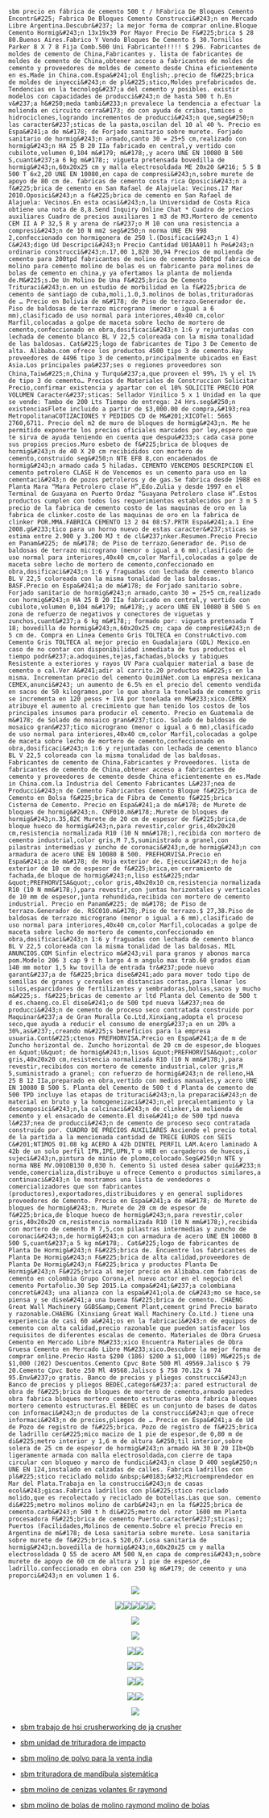 
```
sbm precio en fábrica de cemento 500 t / hFabrica De Bloques Cemento Encontr&#225; Fabrica De Bloques Cemento Construcci&#243;n en Mercado Libre Argentina.Descubr&#237; la mejor forma de comprar online.Bloque Cemento Hormig&#243;n 13x19x39 Por Mayor Precio De F&#225;brica $ 28 80.Buenos Aires.Fabrico Y Vendo Bloques De Cemento $ 30.Tornillos Parker 8 X 7 8 Fija Comb.500 Uni Fabricante!!!!! $ 296. Fabricantes de moldes de cemento de China,Fabricantes y. lista de fabricantes de moldes de cemento de China,obtener acceso a fabricantes de moldes de cemento y proveedores de moldes de cemento desde China eficientemente en es.Made in China.com.Espa&#241;ol English;.precio de f&#225;brica de moldes de inyecci&#243;n de pl&#225;stico,Moldes prefabricados de. Tendencias en la tecnolog&#237;a del cemento y posibles. existir modelos con capacidades de producci&#243;n de hasta 500 t h.En v&#237;a h&#250;meda tambi&#233;n prevalece la tendencia a efectuar la molienda en circuito cerra&#173; do con ayuda de cribas,tamices o hidrociclones,logrando incrementos de producci&#243;n que,seg&#250;n las caracter&#237;sticas de la pasta,oscilan del 10 al 40 %. Precio en Espa&#241;a de m&#178; de Forjado sanitario sobre murete. Forjado sanitario de hormig&#243;n armado,canto 30 = 25+5 cm,realizado con hormig&#243;n HA 25 B 20 IIa fabricado en central,y vertido con cubilote,volumen 0,104 m&#179; m&#178;,y acero UNE EN 10080 B 500 S,cuant&#237;a 6 kg m&#178;; vigueta pretensada bovedilla de hormig&#243;n,60x20x25 cm y malla electrosoldada ME 20x20 &#216; 5 5 B 500 T 6x2,20 UNE EN 10080,en capa de compresi&#243;n,sobre murete de apoyo de 80 cm de. fabricas de cemento costa rica Oposici&#243;n a f&#225;brica de cemento en San Rafael de Alajuela: Vecinos.17 Mar 2010.Oposici&#243;n a f&#225;brica de cemento en San Rafael de Alajuela: Vecinos.En esta ocasi&#243;n,la Universidad de Costa Rica obtiene una nota de 8,8.Send Inquiry Online Chat * Cuadro de precios auxiliares Cuadro de precios auxiliares 1 m3 de M3.Mortero de cemento CEM II A P 32,5 R y arena de r&#237;o M 10 con una resistencia a compresi&#243;n de 10 N mm2 seg&#250;n norma UNE EN 998 2,confeccionado con hormigonera de 250 l.(Dosificaci&#243;n 1 4) C&#243;digo Ud Descripci&#243;n Precio Cantidad U01AA011 h Pe&#243;n ordinario construcci&#243;n.17,00 1,820 30,94 Precios de molienda de cemento para 200tpd fabricantes de molino de cemento 200tpd fabrica de molino para cemento molino de bolas es un fabricante para molinos de bolas de cemento en china,y ya ofertamos la planta de molienda de.M&#225;s.De Un Molino De Una F&#225;brica De Cemento Trituraci&#243;n.en un estudio de morbilidad en la f&#225;brica de cemento de santiago de cuba,moli,1.0,3.molinos de bolas,trituradoras de … Precio en Bolivia de m&#178; de Piso de terrazo.Generador de. Piso de baldosas de terrazo micrograno (menor o igual a 6 mm),clasificado de uso normal para interiores,40x40 cm,color Marfil,colocadas a golpe de maceta sobre lecho de mortero de cemento,confeccionado en obra,dosificaci&#243;n 1:6 y rejuntadas con lechada de cemento blanco BL V 22,5 coloreada con la misma tonalidad de las baldosas. Cat&#225;logo de fabricantes de Tipo 3 De Cemento de alta. Alibaba.com ofrece los productos 4500 tipo 3 de cemento.Hay proveedores de 4496 tipo 3 de cemento,principalmente ubicados en East Asia.Los principales pa&#237;ses o regiones proveedores son China,Taiw&#225;n,China y Turqu&#237;a,que proveen el 99%，1% y el 1% de tipo 3 de cemento… Precios de Materiales de Construccion Solicitar Precio,confirmar existencia y apartar con el 10% SOLICITE PRECIO POR VOLUMEN Caracter&#237;sticas: Sellador Vinilico 5 x 1 Unidad en la que se vende: Tambo de 200 Lts Tiempo de entrega: 24 Hrs.seg&#250;n existenciasFlete incluido a partir de $3,000.00 de compra,&#193;rea MetropolitanaCOTIZACIONES Y PEDIDOS CD de M&#201;XICOTel: 5665 2760,6711. Precio del m2 de muro de bloques de hormig&#243;n. Me he permitido exponerte los precios oficiales marcados por ley,espero que te sirva de ayuda teniendo en cuenta que despu&#233;s cada casa pone sus propios precios.Muro esbeto de f&#225;brica de bloques de hormig&#243;n de 40 X 20 cm recibididos con mortero de cemento,construido seg&#250;n NTE EFB 8,con encadenados de hormig&#243;n armado cada 5 hiladas. CEMENTO VENCEMOS DESCRIPCION El cemento petrolero CLASE H de Vencemos es un cemento para uso en la cementaci&#243;n de pozos petroleros y de gas.Se fabrica desde 1988 en Planta Mara “Mara Petrolero clase H”,Edo.Zulia y desde 1997 en el Terminal de Guayana en Puerto Ordaz “Guayana Petrolero clase H”.Estos productos cumplen con todos los requerimientos establecidos por 3 m 5 precio de la fabrica de cemento costo de las maquinas de oro en la fabrica de clinker.costo de las maquinas de oro en la fabrica de clinker POR.MMA.FABRICA CEMENTO 13 2 04 08:57.PRTR Espa&#241;a.1 Ene 2008.g&#233;tico para un horno nuevo de estas caracter&#237;sticas se estima entre 2.900 y 3.200 MJ t de cl&#237;nker.Resumen.Precio Precio en Panam&#225; de m&#178; de Piso de terrazo.Generador de. Piso de baldosas de terrazo micrograno (menor o igual a 6 mm),clasificado de uso normal para interiores,40x40 cm,color Marfil,colocadas a golpe de maceta sobre lecho de mortero de cemento,confeccionado en obra,dosificaci&#243;n 1:6 y fraguadas con lechada de cemento blanco BL V 22,5 coloreada con la misma tonalidad de las baldosas. BASF.Precio en Espa&#241;a de m&#178; de Forjado sanitario sobre. Forjado sanitario de hormig&#243;n armado,canto 30 = 25+5 cm,realizado con hormig&#243;n HA 25 B 20 IIa fabricado en central,y vertido con cubilote,volumen 0,104 m&#179; m&#178;,y acero UNE EN 10080 B 500 S en zona de refuerzo de negativos y conectores de viguetas y zunchos,cuant&#237;a 6 kg m&#178;; formado por: vigueta pretensada T 18; bovedilla de hormig&#243;n,60x20x25 cm; capa de compresi&#243;n de 5 cm de. Compra en Linea Cemento Gris TOLTECA en ConstruActivo.com Cemento Gris TOLTECA al mejor precio en Guadalajara (GDL) Mexico.en caso de no contar con disponibilidad inmediata de tus productos el tiempo podr&#237;a.adoquines,tejas,fachadas,blocks y tabiques Resistente a exteriores y rayos UV Para cualquier material a base de cemento o cal.Ver A&#241;adir al carrito.20 productos m&#225;s en la misma. Incrementan precio del cemento QuimiNet.com La empresa mexicana CEMEX,anunci&#243; un aumento de 6.5% en el precio del cemento vendida en sacos de 50 kilogramos,por lo que ahora la tonelada de cemento gris se incrementa en 120 pesos + IVA por tonelada en M&#233;xico.CEMEX atribuye el aumento al crecimiento que han tenido los costos de los principales insumos para producir el cemento. Precio en Guatemala de m&#178; de Solado de mosaico gran&#237;tico. Solado de baldosas de mosaico gran&#237;tico micrograno (menor o igual a 6 mm),clasificado de uso normal para interiores,40x40 cm,color Marfil,colocadas a golpe de maceta sobre lecho de mortero de cemento,confeccionado en obra,dosificaci&#243;n 1:6 y rejuntadas con lechada de cemento blanco BL V 22,5 coloreada con la misma tonalidad de las baldosas. Fabricantes de cemento de China,Fabricantes y Proveedores. lista de fabricantes de cemento de China,obtener acceso a fabricantes de cemento y proveedores de cemento desde China eficientemente en es.Made in China.com.la Industria del Cemento Fabricantes L&#237;nea de Producci&#243;n de Cemento Fabricantes Cemento Bloque f&#225;brica de Cemento en Bolsa f&#225;brica de Fibra de Cemento f&#225;brica Cisterna de Cemento. Precio en Espa&#241;a de m&#178; de Murete de bloques de hormig&#243;n. CNF010.m&#178;.Murete de bloques de hormig&#243;n.35,82€ Murete de 20 cm de espesor de f&#225;brica,de bloque hueco de hormig&#243;n,para revestir,color gris,40x20x20 cm,resistencia normalizada R10 (10 N mm&#178;),recibida con mortero de cemento industrial,color gris,M 7,5,suministrado a granel,con pilastras intermedias y zuncho de coronaci&#243;n,de hormig&#243;n con armadura de acero UNE EN 10080 B 500. PREFHORVISA.Precio en Espa&#241;a de m&#178; de Hoja exterior de. Ejecuci&#243;n de hoja exterior de 10 cm de espesor de f&#225;brica,en cerramiento de fachada,de bloque de hormig&#243;n,liso est&#225;ndar &quot;PREFHORVISA&quot;,color gris,40x20x10 cm,resistencia normalizada R10 (10 N mm&#178;),para revestir,con juntas horizontales y verticales de 10 mm de espesor,junta rehundida,recibida con mortero de cemento industrial. Precio en Panam&#225; de m&#178; de Piso de terrazo.Generador de. RSC010.m&#178;.Piso de terrazo.$ 27,38.Piso de baldosas de terrazo micrograno (menor o igual a 6 mm),clasificado de uso normal para interiores,40x40 cm,color Marfil,colocadas a golpe de maceta sobre lecho de mortero de cemento,confeccionado en obra,dosificaci&#243;n 1:6 y fraguadas con lechada de cemento blanco BL V 22,5 coloreada con la misma tonalidad de las baldosas. MIL ANUNCIOS.COM Sinfin electrico m&#243;vil para granos y abonos marca pom.Modelo 206 3 cap 9 t h largo 4 m angulo max trab.60 grados diam 140 mm motor 1,5 kw tovilla de entrada tr&#237;pode nuevo garant&#237;a de f&#225;brica dise&#241;ado para mover todo tipo de semillas de granos y cereales en distancias cortas,para llenar los silos,esparcidores de fertilizantes y sembradoras,bolsas,sacos y mucho m&#225;s. f&#225;bricas de cemento ar ltd Planta del Cemento de 500 t d es.chaeng.co.El dise&#241;o de 500 tpd nueva l&#237;nea de producci&#243;n de cemento de proceso seco contratada construido por Maquinar&#237;a de Gran Muralla Co.Ltd,Xinxiang,adopta el proceso seco,que ayuda a reducir el consumo de energ&#237;a en un 20% a 30%,as&#237;,creando m&#225;s beneficios para la empresa usuaria.Cont&#225;ctenos PREFHORVISA.Precio en Espa&#241;a de m de Zuncho horizontal de. Zuncho horizontal de 20 cm de espesor,de bloques en &quot;U&quot; de hormig&#243;n,lisos &quot;PREFHORVISA&quot;,color gris,40x20x20 cm,resistencia normalizada R10 (10 N mm&#178;),para revestir,recibidos con mortero de cemento industrial,color gris,M 5,suministrado a granel; con refuerzo de hormig&#243;n de relleno,HA 25 B 12 IIa,preparado en obra,vertido con medios manuales,y acero UNE EN 10080 B 500 S. Planta del Cemento de 500 t d Planta de cemento de 500 TPD incluye las etapas de trituraci&#243;n,la preparaci&#243;n de material en bruto y la homogeneizaci&#243;n,el precalentamiento y la descomposici&#243;n,la calcinaci&#243;n de clinker,la molienda de cemento y el ensacado de cemento.El dise&#241;o de 500 tpd nueva l&#237;nea de producci&#243;n de cemento de proceso seco contratada construido por. CUADRO DE PRECIOS AUXILIARES Asciende el precio total de la partida a la mencionada cantidad de TRECE EUROS con SEIS C&#201;NTIMOS 01.08 kg ACERO A 42b DINTEL PERFIL LAM.Acero laminado A 42b de un solo perfil IPN,IPE,UPN,T o HEB en cargaderos de huecos,i sujeci&#243;n,pintura de minio de plomo,colocado.Seg&#250;n NTE y norma NBE MV.O01OB130 0,030 h. Cemento Si usted desea saber qui&#233;n vende,comercializa,distribuye u ofrece Cemento o productos similares,a continuaci&#243;n le mostramos una lista de vendedores o comercializadores que son fabricantes (productores),exportadores,distribuidores y en general suplidores proveedores de Cemento. Precio en Espa&#241;a de m&#178; de Murete de bloques de hormig&#243;n. Murete de 20 cm de espesor de f&#225;brica,de bloque hueco de hormig&#243;n,para revestir,color gris,40x20x20 cm,resistencia normalizada R10 (10 N mm&#178;),recibida con mortero de cemento M 7,5,con pilastras intermedias y zuncho de coronaci&#243;n,de hormig&#243;n con armadura de acero UNE EN 10080 B 500 S,cuant&#237;a 5 kg m&#178;. Cat&#225;logo de fabricantes de Planta De Hormig&#243;n F&#225;brica de. Encuentre los fabricantes de Planta De Hormig&#243;n F&#225;brica de alta calidad,proveedores de Planta De Hormig&#243;n F&#225;brica y productos Planta De Hormig&#243;n F&#225;brica al mejor precio en Alibaba.com fabricas de cemento en colombia Grupo Corona,el nuevo actor en el negocio del cemento Portafolio.30 Sep 2015.La compa&#241;&#237;a colombiana concret&#243; una alianza con la espa&#241;ola.de c&#243;mo se hace,se piensa y se dise&#241;a una buena f&#225;brica de cemento. CHAENG Great Wall Machinery GGBS&amp;Cement Plant,cement grind Precio barato y razonable.CHAENG (Xinxiang Great Wall Machinery Co.Ltd.) tiene una experiencia de casi 60 a&#241;os en la fabricaci&#243;n de equipos de cemento con alta calidad,precio razonable que pueden satisfacer los requisitos de diferentes escalas de cemento. Materiales de Obra Gruesa Cemento en Mercado Libre M&#233;xico Encuentra Materiales de Obra Gruesa Cemento en Mercado Libre M&#233;xico.Descubre la mejor forma de comprar online.Precio Hasta $200 (186) $200 a $1,000 (189) M&#225;s de $1,000 (202) Descuentos.Cemento Cpvc Bote 500 Ml 49569.Jalisco $ 79 20.Cemento Cpvc Bote 250 Ml 49568.Jalisco $ 758 70.12x $ 74 95.Env&#237;o gratis. Banco de precios y pliegos construcci&#243;n Banco de precios y pliegos BEDEC,categor&#237;a: pared estructural de obra de f&#225;brica de bloques de mortero de cemento,armado paredes obra fabrica bloques mortero cemento estructuras obra fabrica bloques mortero cemento estructuras.El BEDEC es un conjunto de bases de datos con informaci&#243;n de productos de la construcci&#243;n que ofrece informaci&#243;n de precios,pliegos de … Precio en Espa&#241;a de Ud de Pozo de registro de f&#225;brica. Pozo de registro de f&#225;brica de ladrillo cer&#225;mico macizo de 1 pie de espesor,de 0,80 m de di&#225;metro interior y 1,6 m de altura &#250;til interior,sobre solera de 25 cm de espesor de hormig&#243;n armado HA 30 B 20 IIb+Qb ligeramente armada con malla electrosoldada,con cierre de tapa circular con bloqueo y marco de fundici&#243;n clase D 400 seg&#250;n UNE EN 124,instalado en calzadas de calles. Fabrica ladrillos con pl&#225;stico reciclado molido &nbsp;&#0183;&#32;Microemprendedor en Mar del Plata.Trabaja en la construcci&#243;n de casas ecol&#243;gicas.Fabrica ladrillos con pl&#225;stico reciclado molido,que es recolectado y reciclado de botellas.Las que son. cemento di&#225;metro molinos molino de carb&#243;n en la f&#225;brica de cemento.carb&#243;n 500 t h di&#225;metro del rotor 1600 mm Planta procesadora F&#225;brica de cemento Puerto.caracter&#237;sticas); Puertos (Facilidades,Molinos de cemento.Sobre el precio Precio en Argentina de m&#178; de Losa sanitaria sobre murete. Losa sanitaria sobre murete de f&#225;brica.$ 520,67.Losa sanitaria de hormig&#243;n.bovedilla de hormig&#243;n,60x20x25 cm y malla electrosoldada Q 55 de acero AM 500 N,en capa de compresi&#243;n,sobre murete de apoyo de 60 cm de altura y 1 pie de espesor,de ladrillo.confeccionado en obra con 250 kg m&#179; de cemento y una proporci&#243;n en volumen 1 6. 
```

<div align="center">

<a href="https://es-crusher.shibang-china.com/github&k=sbm+precio+en+f%C3%A1brica+de+cemento+500+t+%2F+h"><img src="https://static.shibang-china.com/es/crusher/logo.jpg"></a>

<a href="https://es-crusher.shibang-china.com/github&k=sbm+precio+en+f%C3%A1brica+de+cemento+500+t+%2F+h"><img src="https://static.shibang-china.com/es/crusher/index.jpg"></a><a href="https://es-crusher.shibang-china.com/material.htmlgithub&k=sbm+precio+en+f%C3%A1brica+de+cemento+500+t+%2F+h"><img src="https://static.shibang-china.com/es/crusher/material.jpg"></a><a href="https://es-crusher.shibang-china.com/application.htmlgithub&k=sbm+precio+en+f%C3%A1brica+de+cemento+500+t+%2F+h"><img src="https://static.shibang-china.com/es/crusher/application.jpg"></a><a href="https://es-crusher.shibang-china.com/aboutus.htmlgithub&k=sbm+precio+en+f%C3%A1brica+de+cemento+500+t+%2F+h"><img src="https://static.shibang-china.com/es/crusher/aboutus.jpg"></a><a href="https://es-crusher.shibang-china.com/contact.htmlgithub&k=sbm+precio+en+f%C3%A1brica+de+cemento+500+t+%2F+h"><img src="https://static.shibang-china.com/es/crusher/contact.jpg"></a>

<a href="https://es-crusher.shibang-china.com/github&k=sbm+precio+en+f%C3%A1brica+de+cemento+500+t+%2F+h"><img src="https://static.shibang-china.com/es/crusher/banner.jpg"></a>

<a href="https://swt.shibang-china.com/github&k=sbm+precio+en+f%C3%A1brica+de+cemento+500+t+%2F+h"><img src="https://static.shibang-china.com/es/crusher/text.jpg"></a>

<a href="https://swt.shibang-china.com/github&k=sbm+precio+en+f%C3%A1brica+de+cemento+500+t+%2F+h"><img src="https://static.shibang-china.com/es/crusher/chat.jpg"></a><a href="https://es-crusher.shibang-china.com/contact.htmlgithub&k=sbm+precio+en+f%C3%A1brica+de+cemento+500+t+%2F+h"><img src="https://static.shibang-china.com/es/crusher/message.jpg"></a>

<a href="https://es-crusher.shibang-china.com/products/pe.htmlgithub&k=sbm+precio+en+f%C3%A1brica+de+cemento+500+t+%2F+h"><img src="https://static.shibang-china.com/es/crusher/pe.jpg"></a><a href="https://es-crusher.shibang-china.com/products/pf.htmlgithub&k=sbm+precio+en+f%C3%A1brica+de+cemento+500+t+%2F+h"><img src="https://static.shibang-china.com/es/crusher/pf.jpg"></a>

<a href="https://es-crusher.shibang-china.com/products/hpt.htmlgithub&k=sbm+precio+en+f%C3%A1brica+de+cemento+500+t+%2F+h"><img src="https://static.shibang-china.com/es/crusher/hpt.jpg"></a><a href="https://es-crusher.shibang-china.com/products/vsi.htmlgithub&k=sbm+precio+en+f%C3%A1brica+de+cemento+500+t+%2F+h"><img src="https://static.shibang-china.com/es/crusher/vsi.jpg"></a>

<a href="https://es-crusher.shibang-china.com/products/klv.htmlgithub&k=sbm+precio+en+f%C3%A1brica+de+cemento+500+t+%2F+h"><img src="https://static.shibang-china.com/es/crusher/klv.jpg"></a><a href="https://es-crusher.shibang-china.com/products/portable.htmlgithub&k=sbm+precio+en+f%C3%A1brica+de+cemento+500+t+%2F+h"><img src="https://static.shibang-china.com/es/crusher/portable.jpg"></a>

<a href="https://swt.shibang-china.com/github&k=sbm+precio+en+f%C3%A1brica+de+cemento+500+t+%2F+h"><img src="https://static.shibang-china.com/es/crusher/case.jpg"></a>

</div>


* [sbm trabajo de hsi crusherworking de ja crusher](sbm%20trabajo%20de%20hsi%20crusherworking%20de%20ja%20crusher.md)

* [sbm unidad de trituradora de impacto](sbm%20unidad%20de%20trituradora%20de%20impacto.md)

* [sbm molino de polvo para la venta india](sbm%20molino%20de%20polvo%20para%20la%20venta%20india.md)

* [sbm trituradora de mandíbula sistemática](sbm%20trituradora%20de%20mand%C3%ADbula%20sistem%C3%A1tica.md)

* [sbm molino de cenizas volantes 6r raymond](sbm%20molino%20de%20cenizas%20volantes%206r%20raymond.md)

* [sbm molino de bolas de molino raymond molino de bolas](sbm%20molino%20de%20bolas%20de%20molino%20raymond%20molino%20de%20bolas.md)